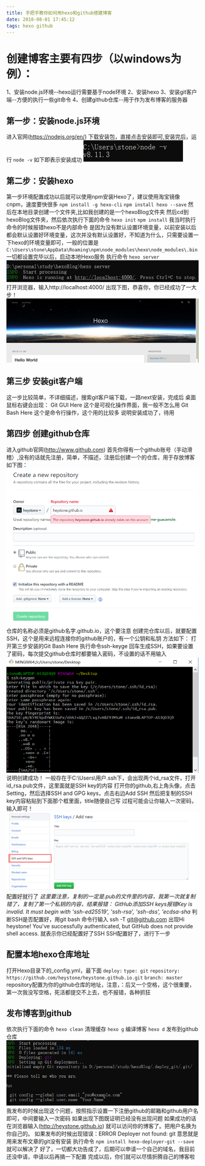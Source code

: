 ```yaml
---
title: 手把手教你如何用hexo和github搭建博客
date: 2018-08-01 17:45:12
tags: hexo github
---
```

# 创建博客主要有四步（以windows为例）：
1、安装node.js环境--hexo运行需要基于node环境
2、安装hexo
3、安装git客户端--方便的执行一些git命令
4、创建github仓库--用于作为发布博客的服务器

## 第一步：安装node.js环境
进入官网(https://nodejs.org/en/)
下载安装包，直接点击安装即可,安装完后，运行
`node -v`
如下即表示安装成功
![node版本提示](/images/node-v.png)
## 第二步：安装hexo
第一步环境配置成功以后就可以使用npm安装Hexo了，建议使用淘宝镜像cnpm，速度要快很多 
`npm install -g hexo-cli`
`npm install hexo --save`
然后在本地目录创建一个文件夹,比如我创建的是一个hexoBlog文件夹
然后cd到hexoBlog文件夹，然后依次执行下面的命令
`hexo init`
`npm install`
我当时执行命令的时候报错hexo不是内部命令
是因为没有默认设置环境变量，以前安装以后都会默认设置好环境变量，这次并没有默认设置好，不知道为什么，只需要设置一下hexo的环境变量即可，一般的位置是
`C:\Users\stone\AppData\Roaming\npm\node_modules\hexo\node_modules\.bin`
一切都设置完毕以后，启动本地Hexo服务
执行命令
`hexo server`
![node版本提示](/images/hexoserver.png)
打开浏览器，输入http://localhost:4000/ 出现下图，恭喜你，你已经成功了一大步！
![node版本提示](/images/success.png)

## 第三步 安装git客户端
这一步比较简单，不详细描述，搜索git客户端下载，一路next安装，完成后
桌面鼠标右键会出现：
Git GUI Here 这个是可视化操作界面，我一般不怎么用
Git Bash Here  这个是命令行操作，这个用的比较多
说明安装成功了，待用
## 第四步 创建github仓库
进入github官网(http://www.github.com)
首先你得有一个github账号（手动滑稽）,没有的话就先注册，简单，不描述，注册后创建一个的仓库，用于存放博客
如下图：
![node版本提示](/images/createrep.png)
仓库的名称必须是github名字.github.io，这个要注意
创建完仓库以后，就要配置SSH，这个是用来远程连接你的github账户的，有一个公钥和私钥
方法如下：
打开第三步安装的Git Bash Here
执行命令ssh-keyge 回车生成SSH，如果要设置了密码，每次提交github仓库时都要输入密码，不设置的话不用输入
![node版本提示](/images/111.png)
说明创建成功！
一般存在于C:\Users\用户\.ssh下，会出现两个id_rsa文件，打开id_rsa.pub文件，这里面就是SSH key的内容
打开你的github,右上角头像，点击Setting，然后选择SSH and GPG keys，点击右边Add SSH
然后把复制的SSH key内容粘贴到下面那个框里面，title随便自己写
过程可能会让你输入一次密码，输入即可！
![node版本提示](/images/sshkey.png)
配置好就行了
*这里要注意，复制的一定是.pub的文件里的内容，我第一次就复制错了，复制了第一个私钥的内容，结果报错：
GitHub添加SSH keys报错Key is invalid. It must begin with 'ssh-ed25519', 'ssh-rsa', 'ssh-dss', 'ecdsa-sha*
判断SSH是否配置好，用git bash 命令行输入
ssh -T git@github.com
出现Hi heystone! You've successfully authenticated, but GitHub does not provide shell access. 就表示你已经配置好了SSH
SSH配置好了，进行下一步
## 配置本地hexo仓库地址
打开Hexo目录下的_config.yml，最下面
`deploy:`
  `type: git`
  `repository: https://github.com/heystone/heystone.github.io.git`
  `branch: master`
repository配置为你的github仓库的地址，注意，：后又一个空格，这个很重要，第一次我没写空格，死活都提交不上去，也不报错，各种抓狂
## 发布博客到github
依次执行下面的命令
`hexo clean`
清理缓存
`hexo g`
编译博客
`hexo d`
发布到github仓库
![node版本提示](/images/setgit.png)
我发布的时候出现这个问题，按照指示设置一下注册github的邮箱和github用户名即可，中间要输入一次密码
如果出现下图既证明已经没有出现问题
如果成功的话在浏览器输入(http://heystone.github.io) 就可以访问你的博客了。把用户名换为你自己的。
如果发布的时候出现错误：ERROR Deployer not found: git 意思就是用来发布文章的git没有安装
执行命令 
`npm install hexo-deployer-git --save`
就可以解决了
好了，一切都大功告成了，后期可以申请一个自己的域名，我目前还没申请，申请以后再搞一下配置
完成以后，你们就可以尽情折腾自己的博客啦